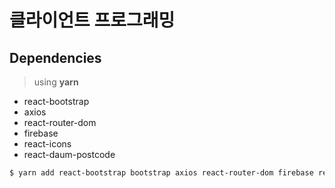 # 클라이언트 프로그래밍

## Dependencies

> using **yarn**

- react-bootstrap
- axios
- react-router-dom
- firebase
- react-icons
- react-daum-postcode

```bash
$ yarn add react-bootstrap bootstrap axios react-router-dom firebase react-icons react-daum-postcode
```